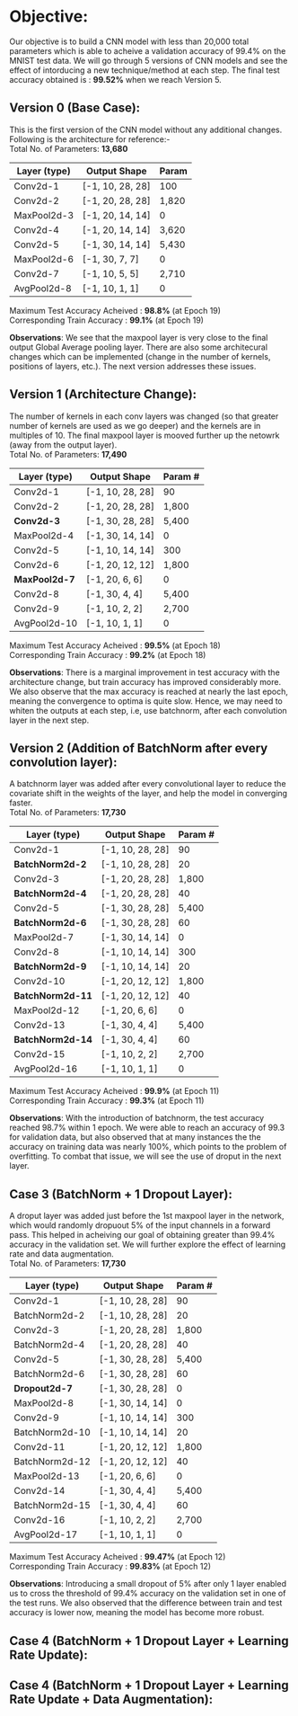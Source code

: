 # **Objective:**
Our objective is to build a CNN model with less than 20,000 total parameters which is able to acheive a validation accuracy of 99.4% on the MNIST test data. We will go through 5 versions of CNN models and see the effect of intorducing a new technique/method at each step. The final test accuracy obtained is : **99.52%** when we reach Version 5.


## **Version 0 (Base Case):**

This is the first version of the CNN model without any additional changes. Following is the architecture for reference:- <br />
Total No. of Parameters: **13,680**

|        Layer (type)     |         Output Shape       |  Param  |
|-------------------------|----------------------------|----------|
|           Conv2d-1      |    [-1, 10, 28, 28]        |     100  |
|            Conv2d-2     |     [-1, 20, 28, 28]       |    1,820 |
|         MaxPool2d-3     |     [-1, 20, 14, 14]       |        0 |
|            Conv2d-4     |     [-1, 20, 14, 14]       |    3,620 |
|            Conv2d-5     |     [-1, 30, 14, 14]       |    5,430 |
|         MaxPool2d-6     |       [-1, 30, 7, 7]       |        0 |
|            Conv2d-7     |       [-1, 10, 5, 5]       |    2,710 |
|         AvgPool2d-8     |       [-1, 10, 1, 1]       |        0 |

Maximum Test Accuracy Acheived : **98.8%** (at Epoch 19) <br />
Corresponding Train Accuracy   : **99.1%** (at Epoch 19)

**Observations**: We see that the maxpool layer is very close to the final output Global Average pooling layer. There are also some architecural changes which can be implemented (change in the number of kernels, positions of layers, etc.). The next version addresses these issues.


## **Version 1 (Architecture Change):**

The number of kernels in each conv layers was changed (so that greater number of kernels are used as we go deeper) and the kernels are in multiples of 10. The final maxpool layer is mooved further up the netowrk (away from the output layer). <br />
Total No. of Parameters: **17,490**

|       Layer (type)      |         Output Shape       |   Param #|
|-------------------------|----------------------------|----------|
|           Conv2d-1      |     [-1, 10, 28, 28]       |     90   |
|           Conv2d-2      |     [-1, 20, 28, 28]       |   1,800  |
|           **Conv2d-3**      |     [-1, 30, 28, 28]       |    5,400 |
|        MaxPool2d-4      |     [-1, 30, 14, 14]       |       0  |
|           Conv2d-5      |     [-1, 10, 14, 14]       |     300  |
|           Conv2d-6      |     [-1, 20, 12, 12]       |   1,800  |
|        **MaxPool2d-7**      |       [-1, 20, 6, 6]       |     0    |
|           Conv2d-8      |       [-1, 30, 4, 4]       | 5,400    |
|           Conv2d-9      |       [-1, 10, 2, 2]       | 2,700    |
|       AvgPool2d-10      |       [-1, 10, 1, 1]       |     0    |

Maximum Test Accuracy Acheived : **99.5%** (at Epoch 18) <br />
Corresponding Train Accuracy   : **99.2%** (at Epoch 18)

**Observations**: There is a marginal improvement in test accuracy with the architecture change, but train accuracy has improved considerably more. We also observe that the max accuracy is reached at nearly the last epoch, meaning the convergence to optima is quite slow. Hence, we may need to whiten the outputs at each step, i.e, use batchnorm, after each convolution layer in the next step.


## **Version 2 (Addition of BatchNorm after every convolution layer):**

A batchnorm layer was added after every convolutional layer to reduce the covariate shift in the weights of the layer, and help the model in converging faster. <br />
Total No. of Parameters: **17,730**

|       Layer (type)      |         Output Shape       |   Param #|
|-------------------------|----------------------------|----------|
|            Conv2d-1     |      [-1, 10, 28, 28]      |        90|
|      **BatchNorm2d-2**     |      [-1, 10, 28, 28]      |        20|
|            Conv2d-3     |      [-1, 20, 28, 28]      |     1,800|
|      **BatchNorm2d-4**     |      [-1, 20, 28, 28]      |        40|
|            Conv2d-5     |      [-1, 30, 28, 28]      |     5,400|
|      **BatchNorm2d-6**     |      [-1, 30, 28, 28]      |        60|
|         MaxPool2d-7     |      [-1, 30, 14, 14]      |         0|
|            Conv2d-8     |      [-1, 10, 14, 14]      |       300|
|      **BatchNorm2d-9**     |      [-1, 10, 14, 14]      |        20|
|           Conv2d-10     |      [-1, 20, 12, 12]      |     1,800|
|      **BatchNorm2d-11**     |      [-1, 20, 12, 12]      |        40|
|        MaxPool2d-12     |        [-1, 20, 6, 6]      |         0|
|           Conv2d-13     |        [-1, 30, 4, 4]      |     5,400|
|      **BatchNorm2d-14**     |        [-1, 30, 4, 4]      |        60|
|           Conv2d-15     |        [-1, 10, 2, 2]      |     2,700|
|        AvgPool2d-16     |        [-1, 10, 1, 1]      |         0|

Maximum Test Accuracy Acheived : **99.9%** (at Epoch 11) <br />
Corresponding Train Accuracy   : **99.3%** (at Epoch 11)

**Observations**: With the introduction of batchnorm, the test accuracy reached 98.7% within 1 epoch. We were able to reach an accuracy of 99.3 for validation data, but also observed that at many instances the the accuracy on training data was nearly 100%, which points to the problem of overfitting. To combat that issue, we will see the use of droput in the next layer.


## **Case 3 (BatchNorm + 1 Dropout Layer):**

A droput layer was added just before the 1st maxpool layer in the network, which would randomly dropuout 5% of the input channels in a forward pass. This helped in acheiving our goal of obtaining greater than 99.4% accuracy in the validation set. We will further explore the effect of learning rate and data augmentation. <br />
Total No. of Parameters: **17,730**

|       Layer (type)      |         Output Shape       |   Param #|
|-------------------------|----------------------------|----------|
|           Conv2d-1      |    [-1, 10, 28, 28]        |     90   |
|      BatchNorm2d-2      |    [-1, 10, 28, 28]        |     20   |
|           Conv2d-3      |    [-1, 20, 28, 28]        |  1,800   |
|      BatchNorm2d-4      |    [-1, 20, 28, 28]        |     40   |
|           Conv2d-5      |    [-1, 30, 28, 28]        |  5,400   |
|      BatchNorm2d-6      |    [-1, 30, 28, 28]        |     60   |
|        **Dropout2d-7**      |    [-1, 30, 28, 28]        |      0   |
|        MaxPool2d-8      |    [-1, 30, 14, 14]        |      0   |
|           Conv2d-9      |    [-1, 10, 14, 14]        |    300   |
|     BatchNorm2d-10      |    [-1, 10, 14, 14]        |     20   |
|          Conv2d-11      |    [-1, 20, 12, 12]        |  1,800   |
|     BatchNorm2d-12      |    [-1, 20, 12, 12]        |     40   |
|       MaxPool2d-13      |      [-1, 20, 6, 6]        |      0   |
|          Conv2d-14      |      [-1, 30, 4, 4]        |  5,400   |
|     BatchNorm2d-15      |      [-1, 30, 4, 4]        |     60   |
|          Conv2d-16      |      [-1, 10, 2, 2]        |  2,700   |
|       AvgPool2d-17      |      [-1, 10, 1, 1]        |      0   |

Maximum Test Accuracy Acheived : **99.47%** (at Epoch 12) <br />
Corresponding Train Accuracy   : **99.83%** (at Epoch 12)

**Observations**: Introducing a small dropout of 5% after only 1 layer enabled us to cross the threshold of 99.4% accuracy on the validation set in one of the test runs. We also observed that the difference between train and test accuracy is lower now, meaning the model has become more robust.

## **Case 4 (BatchNorm + 1 Dropout Layer + Learning Rate Update):**

## **Case 4 (BatchNorm + 1 Dropout Layer + Learning Rate Update + Data Augmentation):**
